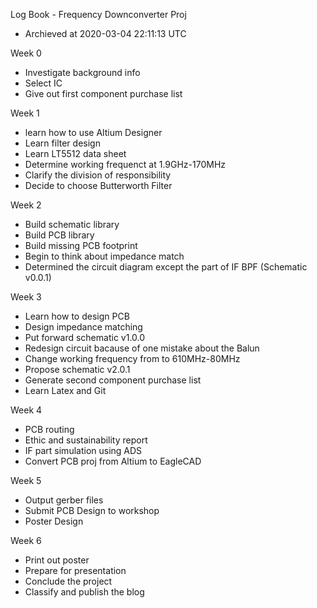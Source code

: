 Log Book - Frequency Downconverter Proj
 - Archieved at 2020-03-04 22:11:13 UTC

Week 0
 - Investigate background info
 - Select IC
 - Give out first component purchase list

Week 1
 - learn how to use Altium Designer
 - Learn filter design
 - Learn LT5512 data sheet
 - Determine working frequenct at 1.9GHz-170MHz
 - Clarify the division of responsibility
 - Decide to choose Butterworth Filter

Week 2
 - Build schematic library
 - Build PCB library
 - Build missing PCB footprint
 - Begin to think about impedance match
 - Determined the circuit diagram except the part of IF BPF (Schematic v0.0.1)

Week 3
 - Learn how to design PCB
 - Design impedance matching
 - Put forward schematic v1.0.0
 - Redesign circuit bacause of one mistake about the Balun
 - Change working frequency from to 610MHz-80MHz
 - Propose schematic v2.0.1
 - Generate second component purchase list
 - Learn Latex and Git

Week 4
 - PCB routing
 - Ethic and sustainability report
 - IF part simulation using ADS
 - Convert PCB proj from Altium to EagleCAD

Week 5
 - Output gerber files
 - Submit PCB Design to workshop
 - Poster Design

Week 6
 - Print out poster
 - Prepare for presentation
 - Conclude the project
 - Classify and publish the blog
